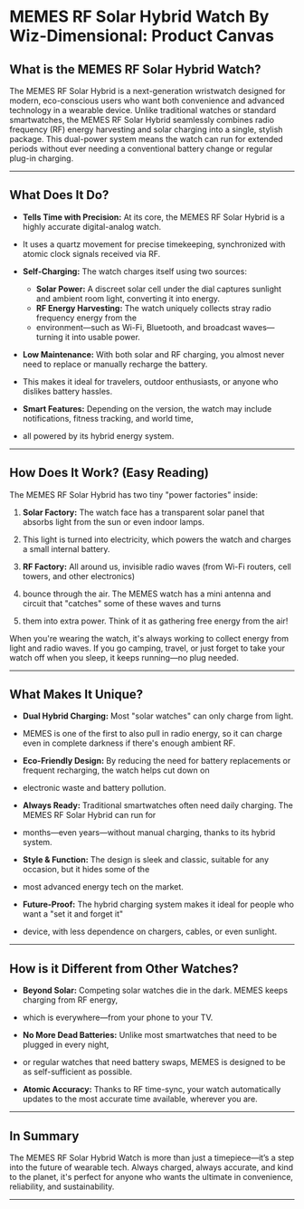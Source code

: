 # MEMES RF Solar Hybrid Watch By Wiz-Dimensional: Product Canvas

## What is the MEMES RF Solar Hybrid Watch?

The MEMES RF Solar Hybrid is a next-generation wristwatch designed for modern, 
eco-conscious users who want both convenience and advanced technology in a wearable device.
Unlike traditional watches or standard smartwatches, the MEMES RF Solar Hybrid seamlessly 
combines radio frequency (RF) energy harvesting and solar charging into a single, stylish package.
This dual-power system means the watch can run for extended periods without ever needing a conventional 
battery change or regular plug-in charging.

---

## What Does It Do?

- **Tells Time with Precision:** At its core, the MEMES RF Solar Hybrid is a highly accurate digital-analog watch.
-  It uses a quartz movement for precise timekeeping, synchronized with atomic clock signals received via RF.

- **Self-Charging:** The watch charges itself using two sources:
  - **Solar Power:** A discreet solar cell under the dial captures sunlight and ambient room light, converting it into energy.
  - **RF Energy Harvesting:** The watch uniquely collects stray radio frequency energy from the
  -  environment—such as Wi-Fi, Bluetooth, and broadcast waves—turning it into usable power.

- **Low Maintenance:** With both solar and RF charging, you almost never need to replace or manually recharge the battery.
- This makes it ideal for travelers, outdoor enthusiasts, or anyone who dislikes battery hassles.

- **Smart Features:** Depending on the version, the watch may include notifications, fitness tracking, and world time,
- all powered by its hybrid energy system.

---

## How Does It Work? (Easy Reading)

The MEMES RF Solar Hybrid has two tiny "power factories" inside:

1. **Solar Factory:** The watch face has a transparent solar panel that absorbs light from the sun or even indoor lamps.
2. This light is turned into electricity, which powers the watch and charges a small internal battery.

3. **RF Factory:** All around us, invisible radio waves (from Wi-Fi routers, cell towers, and other electronics)
4. bounce through the air. The MEMES watch has a mini antenna and circuit that "catches" some of these waves and turns
5. them into extra power. Think of it as gathering free energy from the air!

When you're wearing the watch, it's always working to collect energy from light and radio waves. 
If you go camping, travel, or just forget to take your watch off when you sleep, it keeps running—no plug needed.

---

## What Makes It Unique?

- **Dual Hybrid Charging:** Most "solar watches" can only charge from light.
- MEMES is one of the first to also pull in radio energy, so it can charge even in complete darkness if there's enough ambient RF.

- **Eco-Friendly Design:** By reducing the need for battery replacements or frequent recharging, the watch helps cut down on
- electronic waste and battery pollution.

- **Always Ready:** Traditional smartwatches often need daily charging. The MEMES RF Solar Hybrid can run for
- months—even years—without manual charging, thanks to its hybrid system.

- **Style & Function:** The design is sleek and classic, suitable for any occasion, but it hides some of the
-  most advanced energy tech on the market.

- **Future-Proof:** The hybrid charging system makes it ideal for people who want a "set it and forget it"
- device, with less dependence on chargers, cables, or even sunlight.

---

## How is it Different from Other Watches?

- **Beyond Solar:** Competing solar watches die in the dark. MEMES keeps charging from RF energy,
- which is everywhere—from your phone to your TV.

- **No More Dead Batteries:** Unlike most smartwatches that need to be plugged in every night,
- or regular watches that need battery swaps, MEMES is designed to be as self-sufficient as possible.

- **Atomic Accuracy:** Thanks to RF time-sync, your watch automatically updates to the most accurate time available, wherever you are.

---

## In Summary

The MEMES RF Solar Hybrid Watch is more than just a timepiece—it’s a step into the future of wearable tech.
Always charged, always accurate, and kind to the planet, it's perfect for anyone who wants the ultimate in convenience,
reliability, and sustainability.

---
